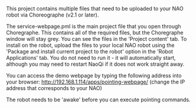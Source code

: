 This project contains multiple files that need to be uploaded to your NAO robot via Choreographe (v2.1 or later).

The service-webpage.pml is the main project file that you open through Choregraphe. This contains all of the required files, but the Choregraphe window will stay grey. You can see the files in the 'Project content' tab.
To install on the robot, upload the files to your local NAO robot using the 'Package and install current project to the robot' option in the 'Robot Applications' tab. You do not need to run it - it will automatically start, although you may need to restart NaoQi if it does not work straight away.

You can access the demo webpage by typing the following address into your browser:
http://192.168.1.114/apps/pointing-webpage/  (change the IP address that corresponds to your NAO)

The robot needs to be 'awake' before you can execute pointing commands.